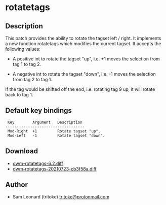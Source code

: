 rotatetags
==========

Description
-----------
This patch provides the ability to rotate the tagset left / right.
It implements a new function rotatetags which modifies the current tagset.
It accepts the following values:

* A positive int to rotate the tagset "up", i.e. +1 moves the selection
  from tag 1 to tag 2.

* A negative int to rotate the tagset "down", i.e. -1 moves the selection
  from tag 2 to tag 1.

If the tag would be shifted off the end, i.e. rotating tag 9 up, it
will rotate back to tag 1.

Default key bindings
--------------------
	 Key        Argument   Description
	-----------------------------------
	 Mod-Right  +1         Rotate tagset "up".
	 Mod-Left   -1         Rotate tagset "down".

Download
--------
* [dwm-rotatetags-6.2.diff](dwm-rotatetags-6.2.diff)
* [dwm-rotatetags-20210723-cb3f58a.diff](dwm-rotatetags-20210723-cb3f58a.diff)

Author
------
* Sam Leonard (tritoke) <tritoke@protonmail.com>
